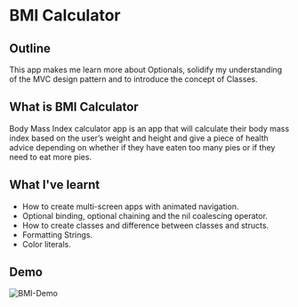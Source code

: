 #  BMI Calculator

## Outline

This app makes me learn more about Optionals, solidify my understanding of the MVC design pattern and to introduce the concept of Classes.

## What is BMI Calculator

Body Mass Index calculator app is an app that will calculate their body mass index based on the user’s weight and height and give a piece of health advice depending on whether if they have eaten too many pies or if they need to eat more pies.

## What I've learnt

* How to create multi-screen apps with animated navigation.
* Optional binding, optional chaining and the nil coalescing operator.
* How to create classes and difference between classes and structs.  
* Formatting Strings. 
* Color literals.

## Demo

![BMI-Demo](Documentation/iOS-BMI.gif)
